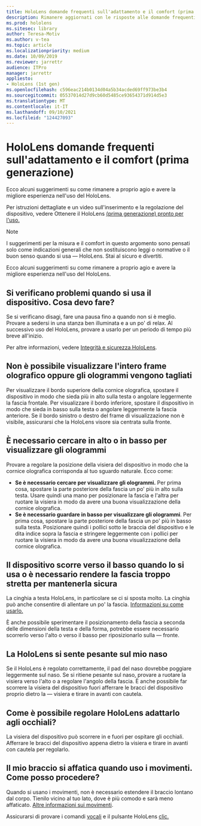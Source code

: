 ```yaml
---
title: HoloLens domande frequenti sull'adattamento e il comfort (prima generazione)
description: Rimanere aggiornati con le risposte alle domande frequenti su come adattare il dispositivo HoloLens di realtà mista (prima generazione).
ms.prod: hololens
ms.sitesec: library
author: Teresa-Motiv
ms.author: v-tea
ms.topic: article
ms.localizationpriority: medium
ms.date: 10/09/2019
ms.reviewer: jarrettr
audience: ITPro
manager: jarrettr
appliesto:
- HoloLens (1st gen)
ms.openlocfilehash: c596eac214b0134d04a5b34acded69ff973be3b4
ms.sourcegitcommit: 05537014d27d9cb60d5485ce93654371d914d5e3
ms.translationtype: MT
ms.contentlocale: it-IT
ms.lasthandoff: 09/10/2021
ms.locfileid: "124427093"
---
```

# <a name="hololens-1st-gen-fit-and-comfort-frequently-asked-questions"></a>HoloLens domande frequenti sull'adattamento e il comfort (prima generazione)

Ecco alcuni suggerimenti su come rimanere a proprio agio e avere la migliore esperienza nell'uso del HoloLens.

Per istruzioni dettagliate e un video sull'inserimento e la regolazione del dispositivo, vedere Ottenere il HoloLens [(prima generazione) pronto per l'uso.](hololens1-setup.md)

> [!NOTE]
> I suggerimenti per la misura e il comfort in questo argomento sono pensati solo come indicazioni generali che non sostituiscono leggi o normative o il buon senso quando si usa &mdash; HoloLens. Stai al sicuro e divertiti.

Ecco alcuni suggerimenti su come rimanere a proprio agio e avere la migliore esperienza nell'uso del HoloLens.

## <a name="im-experiencing-discomfort-when-i-use-my-device-what-should-i-do"></a>Si verificano problemi quando si usa il dispositivo. Cosa devo fare?

Se si verificano disagi, fare una pausa fino a quando non si è meglio. Provare a sedersi in una stanza ben illuminata e a un po' di relax. Al successivo uso del HoloLens, provare a usarlo per un periodo di tempo più breve all'inizio.

Per altre informazioni, vedere [Integrità e sicurezza HoloLens](https://go.microsoft.com/fwlink/p/?LinkId=746661).

## <a name="i-cant-see-the-whole-holographic-frame-or-my-holograms-are-cut-off"></a>Non è possibile visualizzare l'intero frame olografico oppure gli ologrammi vengono tagliati

Per visualizzare il bordo superiore della cornice olografica, spostare il dispositivo in modo che sieda più in alto sulla testa o angolare leggermente la fascia frontale. Per visualizzare il bordo inferiore, spostare il dispositivo in modo che sieda in basso sulla testa o angolare leggermente la fascia anteriore. Se il bordo sinistro o destro del frame di visualizzazione non è visibile, assicurarsi che la HoloLens visore sia centrata sulla fronte.

## <a name="i-need-to-look-up-or-down-to-see-holograms"></a>È necessario cercare in alto o in basso per visualizzare gli ologrammi

Provare a regolare la posizione della visiera del dispositivo in modo che la cornice olografica corrisponda al tuo sguardo naturale. Ecco come:

- **Se è necessario cercare per visualizzare gli ologrammi.** Per prima cosa, spostare la parte posteriore della fascia un po' più in alto sulla testa. Usare quindi una mano per posizionare la fascia e l'altra per ruotare la visiera in modo da avere una buona visualizzazione della cornice olografica.
- **Se è necessario guardare in basso per visualizzare gli ologrammi**. Per prima cosa, spostare la parte posteriore della fascia un po' più in basso sulla testa. Posizionare quindi i pollici sotto le braccia del dispositivo e le dita indice sopra la fascia e stringere leggermente con i pollici per ruotare la visiera in modo da avere una buona visualizzazione della cornice olografica.

## <a name="the-device-slides-down-when-im-using-it-or-i-need-to-make-the-headband-too-tight-to-keep-it-secure"></a>Il dispositivo scorre verso il basso quando lo si usa o è necessario rendere la fascia troppo stretta per mantenerla sicura

La cinghia a testa HoloLens, in particolare se ci si sposta molto. La cinghia può anche consentire di allentare un po' la fascia. [Informazioni su come usarlo.](hololens1-setup.md#adjust-fit)

È anche possibile sperimentare il posizionamento della fascia a seconda delle dimensioni della testa e della forma, potrebbe essere necessario scorrerlo verso l'alto o verso il basso per riposizionarlo sulla &mdash; fronte.

## <a name="my-hololens-feels-heavy-on-my-nose"></a>La HoloLens si sente pesante sul mio naso

Se il HoloLens è regolato correttamente, il pad del naso dovrebbe poggiare leggermente sul naso. Se si ritiene pesante sul naso, provare a ruotare la visiera verso l'alto o a regolare l'angolo della fascia. È anche possibile far scorrere la visiera del dispositivo fuori afferrare le bracci del dispositivo proprio dietro la &mdash; visiera e tirare in avanti con cautela.

## <a name="how-can-i-adjust-hololens-to-fit-with-my-glasses"></a>Come è possibile regolare HoloLens adattarlo agli occhiali?

La visiera del dispositivo può scorrere in e fuori per ospitare gli occhiali. Afferrare le bracci del dispositivo appena dietro la visiera e tirare in avanti con cautela per regolarlo.

## <a name="my-arm-gets-tired-when-i-use-gestures-what-can-i-do"></a>Il mio braccio si affatica quando uso i movimenti. Come posso procedere?

Quando si usano i movimenti, non è necessario estendere il braccio lontano dal corpo. Tienilo vicino al tuo lato, dove è più comodo e sarà meno affaticato. [Altre informazioni sui movimenti](hololens1-basic-usage.md#use-hololens-with-your-hands).

Assicurarsi di provare i comandi [vocali](hololens-cortana.md) e il pulsante HoloLens [clic.](hololens1-clicker.md)
